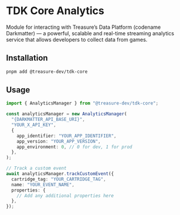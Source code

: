 # TDK Core Analytics

Module for interacting with Treasure’s Data Platform (codename Darkmatter) — a powerful, scalable and real-time streaming analytics service that allows developers to collect data from games. 

## Installation

```bash
pnpm add @treasure-dev/tdk-core
```

## Usage

```typescript
import { AnalyticsManager } from "@treasure-dev/tdk-core";

const analyticsManager = new AnalyticsManager(
  "{DARKMATTER_API_BASE_URI}",
  "YOUR_X_API_KEY",
  {
    app_identifier: "YOUR_APP_IDENTIFIER",
    app_version: "YOUR_APP_VERSION",
    app_environment: 0, // 0 for dev, 1 for prod
  },
);

// Track a custom event
await analyticsManager.trackCustomEvent({
  cartridge_tag: "YOUR_CARTRIDGE_TAG",
  name: "YOUR_EVENT_NAME",
  properties: {
    // Add any additional properties here
  },
});
```
